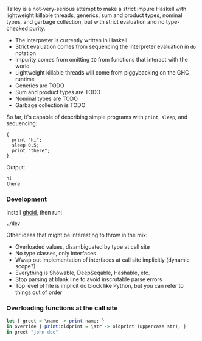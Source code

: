 Talloy is a not-very-serious attempt to make a strict impure Haskell with lightweight killable threads, generics, sum and product types, nominal types, and garbage collection, but with strict evaluation and no type-checked purity.

- The interpreter is currently written in Haskell
- Strict evaluation comes from sequencing the interpreter evaluation in `do` notation
- Impurity comes from omitting `IO` from functions that interact with the world
- Lightweight killable threads will come from piggybacking on the GHC runtime
- Generics are TODO
- Sum and product types are TODO
- Nominal types are TODO
- Garbage collection is TODO

So far, it's capable of describing simple programs with `print`, `sleep`, and sequencing:

```
{
  print "hi";
  sleep 0.5;
  print "there";
}
```

Output:

```
hi
there
```

### Development

Install [ghcid](https://github.com/ndmitchell/ghcid), then run:

```
./dev
```

Other ideas that might be interesting to throw in the mix:

- Overloaded values, disambiguated by type at call site
- No type classes, only interfaces
- Wwap out implementation of interfaces at call site implicitly (dynamic scope?)
- Everything is Showable, DeepSeqable, Hashable, etc.
- Stop parsing at blank line to avoid inscrutable parse errors
- Top level of file is implicit do block like Python, but you can refer to things out of order

### Overloading functions at the call site

```haskell
let { greet = \name -> print name; }
in override { print:oldprint = \str -> oldprint (uppercase str); }
in greet "john doe"
```
